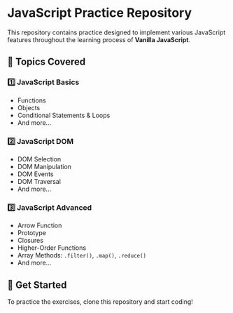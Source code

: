 # **JavaScript Practice Repository**

This repository contains practice designed to implement various JavaScript features throughout the learning process of **Vanilla JavaScript**.

## **📌 Topics Covered**

### **1️⃣ JavaScript Basics**
- Functions  
- Objects  
- Conditional Statements & Loops  
- And more...  

### **2️⃣ JavaScript DOM**
- DOM Selection  
- DOM Manipulation  
- DOM Events
- DOM Traversal 
- And more...  

### **3️⃣ JavaScript Advanced**
- Arrow Function
- Prototype
- Closures  
- Higher-Order Functions  
- Array Methods: `.filter()`, `.map()`, `.reduce()`  
- And more...  

## 🚀 **Get Started**
To practice the exercises, clone this repository and start coding!  

